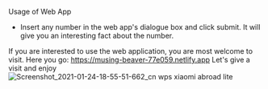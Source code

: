 Usage of Web App

- Insert any number in the web app's dialogue box and click submit. It will give you an interesting fact about the number.

If you are interested to use the web application, you are most welcome to visit.
Here you go: https://musing-beaver-77e059.netlify.app
Let's give a visit and enjoy
![Screenshot_2021-01-24-18-55-51-662_cn wps xiaomi abroad lite](https://user-images.githubusercontent.com/46274158/105631754-08b28080-5e76-11eb-8a31-90b688657725.jpg)
